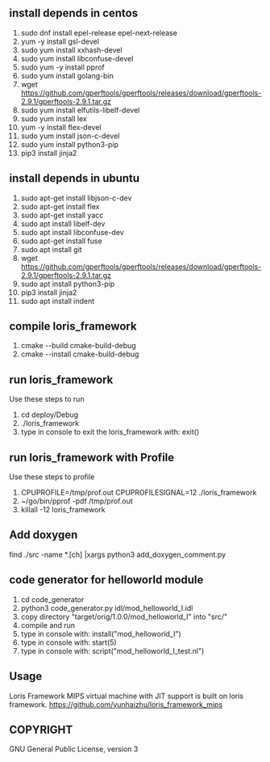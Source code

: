 ## install depends in centos
1. sudo dnf install epel-release epel-next-release
2. yum -y install gsl-devel
3. sudo yum install xxhash-devel
4. sudo yum install libconfuse-devel
5. sudo yum -y install pprof
6. sudo yum install golang-bin
7. wget https://github.com/gperftools/gperftools/releases/download/gperftools-2.9.1/gperftools-2.9.1.tar.gz
8. sudo yum install elfutils-libelf-devel
9. sudo yum install lex
10. yum -y install flex-devel
11. sudo yum install json-c-devel
12. sudo yum install python3-pip
13. pip3 install jinja2


## install depends in ubuntu
1. sudo apt-get install libjson-c-dev
2. sudo apt-get install flex
3. sudo apt-get install yacc
4. sudo apt install libelf-dev
5. sudo apt install libconfuse-dev
6. sudo apt-get install fuse
7. sudo apt install git
8. wget https://github.com/gperftools/gperftools/releases/download/gperftools-2.9.1/gperftools-2.9.1.tar.gz
9. sudo apt install python3-pip
10. pip3 install jinja2
11. sudo apt install indent

## compile loris_framework
1. cmake --build cmake-build-debug
2. cmake --install cmake-build-debug

## run loris_framework 
Use these steps to run

1. cd deploy/Debug
2. ./loris_framework
3. type in console to exit the loris_framework with: exit()

## run loris_framework with Profile
Use these steps to profile 

1. CPUPROFILE=/tmp/prof.out CPUPROFILESIGNAL=12 ./loris_framework
2. ~/go/bin/pprof -pdf /tmp/prof.out 
3. killall -12 loris_framework


## Add doxygen
find ./src -name *.[ch] |xargs python3 add_doxygen_comment.py 

## code generator for helloworld module
1. cd code_generator
2. python3 code_generator.py idl/mod_helloworld_I.idl
3. copy directory "target/orig/1.0.0/mod_helloworld_I" into "src/"
4. compile and run 
5. type in console with: install("mod_helloworld_I")
6. type in console with: start(5)
7. type in console with: script("mod_helloworld_I_test.nl")

## Usage
Loris Framework MIPS virtual machine with JIT support is built on loris framework. 
https://github.com/yunhaizhu/loris_framework_mips


## COPYRIGHT
GNU General Public License, version 3


